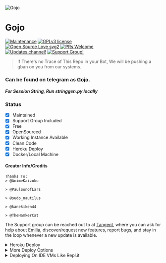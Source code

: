 ![Gojo](https://telegra.ph/file/263529c14f4a4bfa4ae63.jpg)
# Gojo
[![Maintenance](https://img.shields.io/badge/Maintained%3F-yes-green.svg)](https://github.com/IzumiCypherX/EmiliaAnimeBot/graphs/commit-activity) [![GPLv3 license](https://img.shields.io/badge/License-GPLv3-blue.svg)](https://perso.crans.org/besson/LICENSE.html)<br> [![Open Source Love svg2](https://badges.frapsoft.com/os/v2/open-source.svg?v=103)](https://github.com/ellerbrock/open-source-badges/) [![PRs Welcome](https://img.shields.io/badge/PRs-welcome-brightgreen.svg?style=flat-square)](https://makeapullrequest.com)<br> [![Updates channel!](https://img.shields.io/badge/Join%20Channel-↗-red)](https://t.me/TangentXOfficial) 
[![Support Group!](https://img.shields.io/badge/Join%20Group-↗-green)](https://t.me/TangentXOfficial)


> If There's no Trace of This Repo in your Bot, We will be pushing a gban on you from our systems.


### Can be found on telegram as [Gojo](https://t.me/EmiliaAnimeRoBot).

##### For Session String, Run stringgen.py locally

### Status

+ [x] Maintained
+ [x] Support Group Included
+ [x] Free
+ [x] OpenSourced
+ [x] Working Instance Available
+ [x] Clean Code
+ [x] Heroku Deploy
+ [x] Docker/Local Machine

#### Creator Info/Credits

```
Thanks To:
> @AnimeKaizoku

> @PaulSonofLars

> @sudo_nautilus

> @kanekiken44

> @TheHamkerCat

```



The Support group can be reached out to at [Tangent](https://t.me/TangentChats), where you can ask for help about [Emilia](https://t.me/EmiliaAnimeRobot), discover/request new features, report bugs, and stay in the loop whenever a new update is available. 

<details>
	<summary>Heroku Deploy</summary>
	<br>
	<b>
The Easiest Way to Deploy This Bot is Via Heroku.
		In Order To deploy, You Just Have Fill The Necessary Environment Variables and Done!</b>
	
  <h1>
    <p align="center">
        <a href="https://heroku.com/deploy?template=https://github.com/Aarukami/gojo-satoru">
            <img src="https://www.herokucdn.com/deploy/button.svg" alt="Deploy">
        </a>
    </p>
</h1>

</details> 

<details>
    <summary>More Deploy Options</summary>
    <br>
    <p align="center">

    Deploying on Local Machine

</p>

```console
    IzumiCypherx@arch:~$ git clone https://github.com/IzumiCypherX/EmiliaAnimeBot
    IzumiCypherx@arch:~$ cd EmiliaAnimeBot
    IzumiCypherx@arch:~$ cp sample_config.py config.py
```

Edit Config.py with your own Values

Start with ```python -m EmiliaAnimeBot```

</details>    

<details>
     <summary>Deploying On IDE VMs Like Repl.it</summary>
       <br>
         <p align="left">
            <b> 

            Refer to Deploying On Local Machine

 </b>
</p>
</details>
